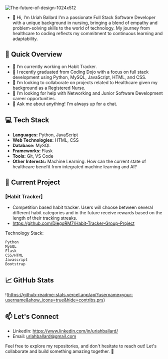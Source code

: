   ![The-future-of-design-1024x512](https://github.com/umballard/umballard/assets/137239028/628fa23d-e4b5-43cb-b440-dd6f8e65c71a)
- 👋 Hi, I’m Uriah Ballard
I'm a passionate Full Stack Software Developer with a unique background in nursing, bringing a blend of empathy and problem-solving skills to the world of technology. My journey from healthcare to coding reflects my commitment to continuous learning and adaptability.

## 🚀 Quick Overview

- 🔭 I’m currently working on Habit Tracker.
- 🌱 I recently graduated from Coding Dojo with a focus on full stack development using Python, MySQL, JavaScript, HTML, and CSS.
- 👯 I’m looking to collaborate on projects related to Healthcare given my background as a Registered Nurse.
- 🤔 I’m looking for help with Networking and Junior Software Development career opportunities.
- 💬 Ask me about anything! I'm always up for a chat.
<!---
umballard/umballard is a ✨ special ✨ repository because its `README.md` (this file) appears on your GitHub profile.
You can click the Preview link to take a look at your changes.
--->


## 💻 Tech Stack

- **Languages:** Python, JavaScript
- **Web Technologies:** HTML, CSS
- **Database:** MySQL
- **Frameworks:** Flask
- **Tools:** Git, VS Code
- **Other Interests:** Machine Learning. How can the current state of healthcare benefit from integrated machine learning and AI?

## 🌟 Current Project

### [Habit Tracker]
- Competition based habit tracker. Users will choose between several different habit categories and in the future receive rewards based on the length of their tracking streaks.
- https://github.com/DiegoRM7/Habit-Tracker-Group-Project

Technology Stack:

    Python
    MySQL
    Flask
    CSS/HTML
    Javascript
    Bootstrap


## 📈 GitHub Stats

!(https://github-readme-stats.vercel.app/api?username=your-username&show_icons=true&hide=contribs,prs)

## 📫 Let's Connect

- LinkedIn: https://www.linkedin.com/in/uriahballard/
- Email: uriahballard@gmail.com

Feel free to explore my repositories, and don't hesitate to reach out! Let's collaborate and build something amazing together. 🚀
